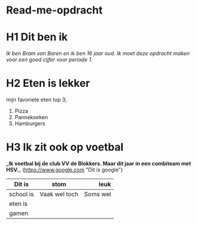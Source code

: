 # Read-me-opdracht
# H1 Dit ben ik
 _Ik ben Bram van Baren en ik ben 16 jaar oud. Ik moet deze opdracht maken voor een goed cijfer voor periode 1._
# H2 Eten is lekker
mijn favoriete eten top 3;
1. Pizza
2. Pannekoeken
3. Hamburgers
# H3 Ik zit ook op voetbal
**_Ik voetbal bij de club VV de Blokkers. Maar dit jaar in een combiteam met HSV.**_
(https://www.google.com "Dit is google") 

| Dit is        |    stom       | leuk      |
| ------------- |:-------------:|----------:|
| school is     | Vaak wel toch | Soms wel  |
| eten is       |  |  |
| gamen         |  |  |
